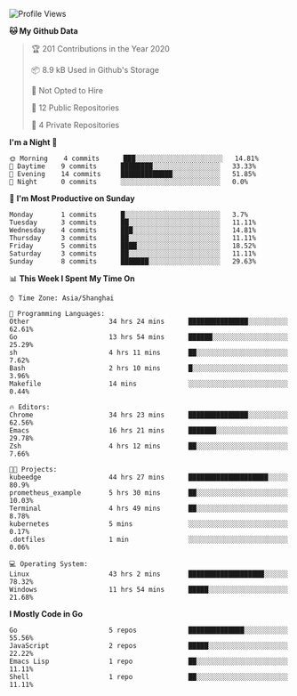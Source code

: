 <!--START_SECTION:waka-->
![Profile Views](http://img.shields.io/badge/Profile%20Views-67-blue)

**🐱 My Github Data** 

> 🏆 201 Contributions in the Year 2020
 > 
> 📦 8.9 kB Used in Github's Storage 
 > 
> 🚫 Not Opted to Hire
 > 
> 📜 12 Public Repositories 
 > 
> 🔑 4 Private Repositories  
 > 
**I'm a Night 🦉** 

```text
🌞 Morning    4 commits      ███░░░░░░░░░░░░░░░░░░░░░░   14.81% 
🌆 Daytime    9 commits      ████████░░░░░░░░░░░░░░░░░   33.33% 
🌃 Evening    14 commits     █████████████░░░░░░░░░░░░   51.85% 
🌙 Night      0 commits      ░░░░░░░░░░░░░░░░░░░░░░░░░   0.0%

```
📅 **I'm Most Productive on Sunday** 

```text
Monday       1 commits      █░░░░░░░░░░░░░░░░░░░░░░░░   3.7% 
Tuesday      3 commits      ██░░░░░░░░░░░░░░░░░░░░░░░   11.11% 
Wednesday    4 commits      ███░░░░░░░░░░░░░░░░░░░░░░   14.81% 
Thursday     3 commits      ██░░░░░░░░░░░░░░░░░░░░░░░   11.11% 
Friday       5 commits      ████░░░░░░░░░░░░░░░░░░░░░   18.52% 
Saturday     3 commits      ██░░░░░░░░░░░░░░░░░░░░░░░   11.11% 
Sunday       8 commits      ███████░░░░░░░░░░░░░░░░░░   29.63%

```


📊 **This Week I Spent My Time On** 

```text
⌚︎ Time Zone: Asia/Shanghai

💬 Programming Languages: 
Other                    34 hrs 24 mins      ███████████████░░░░░░░░░░   62.61% 
Go                       13 hrs 54 mins      ██████░░░░░░░░░░░░░░░░░░░   25.29% 
sh                       4 hrs 11 mins       ██░░░░░░░░░░░░░░░░░░░░░░░   7.62% 
Bash                     2 hrs 10 mins       █░░░░░░░░░░░░░░░░░░░░░░░░   3.96% 
Makefile                 14 mins             ░░░░░░░░░░░░░░░░░░░░░░░░░   0.44%

🔥 Editors: 
Chrome                   34 hrs 23 mins      ███████████████░░░░░░░░░░   62.56% 
Emacs                    16 hrs 21 mins      ███████░░░░░░░░░░░░░░░░░░   29.78% 
Zsh                      4 hrs 12 mins       ██░░░░░░░░░░░░░░░░░░░░░░░   7.66%

🐱‍💻 Projects: 
kubeedge                 44 hrs 27 mins      ████████████████████░░░░░   80.9% 
prometheus_example       5 hrs 30 mins       ██░░░░░░░░░░░░░░░░░░░░░░░   10.03% 
Terminal                 4 hrs 49 mins       ██░░░░░░░░░░░░░░░░░░░░░░░   8.78% 
kubernetes               5 mins              ░░░░░░░░░░░░░░░░░░░░░░░░░   0.17% 
.dotfiles                1 min               ░░░░░░░░░░░░░░░░░░░░░░░░░   0.06%

💻 Operating System: 
Linux                    43 hrs 2 mins       ███████████████████░░░░░░   78.32% 
Windows                  11 hrs 54 mins      █████░░░░░░░░░░░░░░░░░░░░   21.68%

```

**I Mostly Code in Go** 

```text
Go                       5 repos             ██████████████░░░░░░░░░░░   55.56% 
JavaScript               2 repos             █████░░░░░░░░░░░░░░░░░░░░   22.22% 
Emacs Lisp               1 repo              ██░░░░░░░░░░░░░░░░░░░░░░░   11.11% 
Shell                    1 repo              ██░░░░░░░░░░░░░░░░░░░░░░░   11.11%

```



<!--END_SECTION:waka-->
